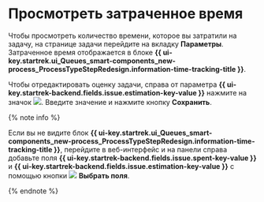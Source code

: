 # Просмотреть затраченное время

Чтобы просмотреть количество времени, которое вы затратили на задачу, на странице задачи перейдите на вкладку **Параметры**. Затраченное время отображается в блоке **{{ ui-key.startrek.ui_Queues_smart-components_new-process_ProcessTypeStepRedesign.information-time-tracking-title }}**.  

Чтобы отредактировать оценку задачи, справа от параметра **{{ ui-key.startrek-backend.fields.issue.estimation-key-value }}** нажмите на значок ![](../../_assets/tracker/mobile-edit-param.png). Введите значение и нажмите кнопку **Сохранить**. 

{% note info %}

Если вы не видите блок **{{ ui-key.startrek.ui_Queues_smart-components_new-process_ProcessTypeStepRedesign.information-time-tracking-title }}**, перейдите в веб-интерфейс и на панели справа добавьте поля **{{ ui-key.startrek-backend.fields.issue.spent-key-value }}** и **{{ ui-key.startrek-backend.fields.issue.estimation-key-value }}** с помощью кнопки ![](../../_assets/tracker/task-params-btn.png) **Выбрать поля**. 

{% endnote %}
